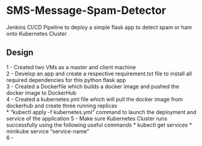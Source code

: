 # SMS-Message-Spam-Detector
Jenkins CI/CD Pipeline to deploy a simple flask app to detect spam or ham onto Kubernetes Cluster

## Design
 1 - Created two VMs as a master and client machine <br>
 2 - Develop an app and create a respective requirement.txt file to install all required dependencies for this python flask app <br>
 3 - Created a Dockerfile which builds a docker image and pushed the docker image to DockerHub <br>
 4 - Created a kubernetes.yml file which will pull the docker image from dockerhub and create three running replicas <br>
     * “kubectl apply -f kubernetes.yml” command to launch the deployment and service of the application 
 5 - Make sure Kubernetes Cluster runs successfully using the following useful commands 
     * kubectl get services 
     * minikube service “service-name” <br>
 6 - 


